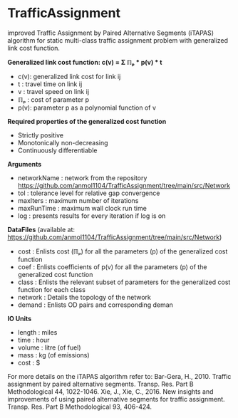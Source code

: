 # TrafficAssignment
improved Traffic Assignment by Paired Alternative Segments (iTAPAS) algorithm for static multi-class traffic assignment problem with generalized link cost function.

**Generalized link cost function: c(v) = Σ ℿₚ * p(v) * t**
-   c(v): generalized link cost for link ij
-   t   : travel time on link ij
-   v   : travel speed on link ij
-   ℿₚ  : cost of parameter p
-   p(v): parameter p as a polynomial function of v

**Required properties of the generalized cost function**
-   Strictly positive
-   Monotonically non-decreasing
-   Continuously differentiable

**Arguments**
-   networkName : network from the repository https://github.com/anmol1104/TrafficAssignment/tree/main/src/Network
-   tol         : tolerance level for relative gap convergence
-   maxIters    : maximum number of iterations
-   maxRunTime  : maximum wall clock run time
-   log         : presents results for every iteration if log is on

**DataFiles** (available at: https://github.com/anmol1104/TrafficAssignment/tree/main/src/Network)
-   cost    : Enlists cost (ℿₚ) for all the parameters (p) of the generalized cost function
-   coef    : Enlists coefficients of p(v) for all the parameters (p) of the generalized cost function
-   class   : Enlists the relevant subset of parameters for the generalized cost function for each class
-   network : Details the topology of the network
-   demand  : Enlists OD pairs and corresponding deman

**IO Units**
-   length  : miles
-   time    : hour
-   volume  : litre (of fuel)
-   mass    : kg (of emissions)
-   cost    : $

For more details on the iTAPAS algorithm refer to:
    Bar-Gera, H., 2010. Traffic assignment by paired alternative segments. Transp. Res. Part B Methodological 44, 1022-1046.
    Xie, J., Xie, C., 2016. New insights and improvements of using paired alternative segments for traffic assignment. Transp. Res. Part B Methodological 93, 406-424.
